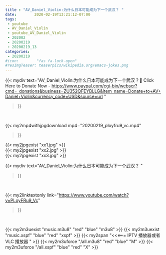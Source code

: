 ```yaml
---
title : "AV_Daniel_Violin:为什么日本可能成为下一个武汉？ "
date:        2020-02-19T13:21:12-07:00
tags:
 - youtube
 - AV_Daniel_Violin
 - youtube_AV_Daniel_Violin
 - 202002
 - 20200219
 - 20200219_13
categories:
 - 20200219
#icon:        "fas fa-lock-open"
#resImgTeaser: teaserpics/wikipedia.org/emacs-jokes.png
---
```


{{< mydiv text="AV_Daniel_Violin:为什么日本可能成为下一个武汉？📌 Click Here to Donate Now - https://www.paypal.com/cgi-bin/webscr?cmd=_donations&business=ZU352QFEYBLLG&item_name=Donate+to+AV+Daniel+Violin&currency_code=USD&source=url "
>}}
<br>


{{< my2mp4withjpgdownload mp4="20200219_ployfru9_vc.mp4"
>}}

{{< my2jpgexist "xx1.jpg" >}}<br>
{{< my2jpgexist "xx2.jpg" >}}<br>
{{< my2jpgexist "xx3.jpg" >}}<br>



{{< mydiv text="AV_Daniel_Violin:为什么日本可能成为下一个武汉？ "
>}}
<br>

{{< my2linktextonly link="https://www.youtube.com/watch?v=PLoyFRu9_Vc"
>}}


<br>

{{< my2m3uexist "music.m3u8" "red"  "blue" "m3u8" >}} {{< my2m3uexist "music.xspf" "blue" "red"  "xspf" >}} {{< my2span "<<<=== IPTV 播放器或者 VLC 播放器 " >}} {{< my2m3uforce "/all.m3u8" "red"  "blue" "M" >}} {{< my2m3uforce "/all.xspf" "blue" "red"  "X" >}} 
